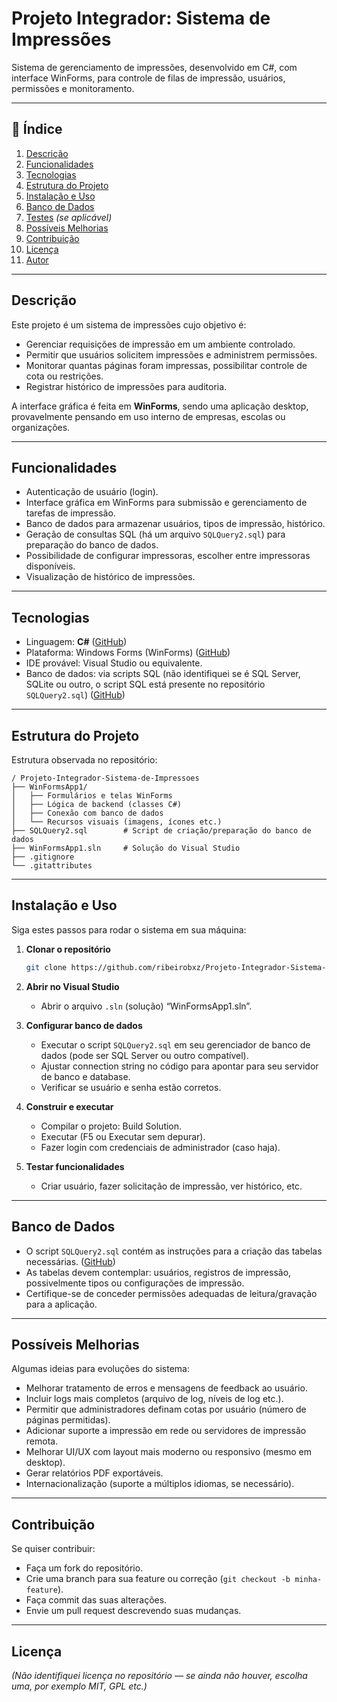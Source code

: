 # Projeto Integrador: Sistema de Impressões

Sistema de gerenciamento de impressões, desenvolvido em C#, com interface WinForms, para controle de filas de impressão, usuários, permissões e monitoramento.

---

## 📄 Índice

1. [Descrição](#descrição)
2. [Funcionalidades](#funcionalidades)
3. [Tecnologias](#tecnologias)
4. [Estrutura do Projeto](#estrutura-do-projeto)
5. [Instalação e Uso](#instalação-e-uso)
6. [Banco de Dados](#banco-de-dados)
7. [Testes](#testes) *(se aplicável)*
8. [Possíveis Melhorias](#possíveis-melhorias)
9. [Contribuição](#contribuição)
10. [Licença](#licença)
11. [Autor](#autor)

---

## Descrição

Este projeto é um sistema de impressões cujo objetivo é:

* Gerenciar requisições de impressão em um ambiente controlado.
* Permitir que usuários solicitem impressões e administrem permissões.
* Monitorar quantas páginas foram impressas, possibilitar controle de cota ou restrições.
* Registrar histórico de impressões para auditoria.

A interface gráfica é feita em **WinForms**, sendo uma aplicação desktop, provavelmente pensando em uso interno de empresas, escolas ou organizações.

---

## Funcionalidades

* Autenticação de usuário (login).
* Interface gráfica em WinForms para submissão e gerenciamento de tarefas de impressão.
* Banco de dados para armazenar usuários, tipos de impressão, histórico.
* Geração de consultas SQL (há um arquivo `SQLQuery2.sql`) para preparação do banco de dados.
* Possibilidade de configurar impressoras, escolher entre impressoras disponíveis.
* Visualização de histórico de impressões.

---

## Tecnologias

* Linguagem: **C#** ([GitHub][1])
* Plataforma: Windows Forms (WinForms) ([GitHub][1])
* IDE provável: Visual Studio ou equivalente.
* Banco de dados: via scripts SQL (não identifiquei se é SQL Server, SQLite ou outro, o script SQL está presente no repositório `SQLQuery2.sql`) ([GitHub][1])

---

## Estrutura do Projeto

Estrutura observada no repositório:

```
/ Projeto‑Integrador‑Sistema‑de‑Impressoes
├── WinFormsApp1/
│   ├── Formulários e telas WinForms
│   ├── Lógica de backend (classes C#)
│   ├── Conexão com banco de dados
│   └── Recursos visuais (imagens, ícones etc.)
├── SQLQuery2.sql        # Script de criação/preparação do banco de dados
├── WinFormsApp1.sln     # Solução do Visual Studio
├── .gitignore
└── .gitattributes
```

---

## Instalação e Uso

Siga estes passos para rodar o sistema em sua máquina:

1. **Clonar o repositório**

   ```bash
   git clone https://github.com/ribeirobxz/Projeto-Integrador-Sistema-de-Impressoes.git
   ```

2. **Abrir no Visual Studio**

   * Abrir o arquivo `.sln` (solução) “WinFormsApp1.sln”.

3. **Configurar banco de dados**

   * Executar o script `SQLQuery2.sql` em seu gerenciador de banco de dados (pode ser SQL Server ou outro compatível).
   * Ajustar connection string no código para apontar para seu servidor de banco e database.
   * Verificar se usuário e senha estão corretos.

4. **Construir e executar**

   * Compilar o projeto: Build Solution.
   * Executar (F5 ou Executar sem depurar).
   * Fazer login com credenciais de administrador (caso haja).

5. **Testar funcionalidades**

   * Criar usuário, fazer solicitação de impressão, ver histórico, etc.

---

## Banco de Dados

* O script `SQLQuery2.sql` contém as instruções para a criação das tabelas necessárias. ([GitHub][1])
* As tabelas devem contemplar: usuários, registros de impressão, possivelmente tipos ou configurações de impressão.
* Certifique-se de conceder permissões adequadas de leitura/gravação para a aplicação.

---

## Possíveis Melhorias

Algumas ideias para evoluções do sistema:

* Melhorar tratamento de erros e mensagens de feedback ao usuário.
* Incluir logs mais completos (arquivo de log, níveis de log etc.).
* Permitir que administradores definam cotas por usuário (número de páginas permitidas).
* Adicionar suporte a impressão em rede ou servidores de impressão remota.
* Melhorar UI/UX com layout mais moderno ou responsivo (mesmo em desktop).
* Gerar relatórios PDF exportáveis.
* Internacionalização (suporte a múltiplos idiomas, se necessário).

---

## Contribuição

Se quiser contribuir:

* Faça um fork do repositório.
* Crie uma branch para sua feature ou correção (`git checkout -b minha-feature`).
* Faça commit das suas alterações.
* Envie um pull request descrevendo suas mudanças.

---

## Licença

*(Não identifiquei licença no repositório — se ainda não houver, escolha uma, por exemplo MIT, GPL etc.)*

[1]: https://github.com/ribeirobxz/Projeto-Integrador-Sistema-de-Impressoes "GitHub - ribeirobxz/Projeto-Integrador-Sistema-de-Impressoes"
